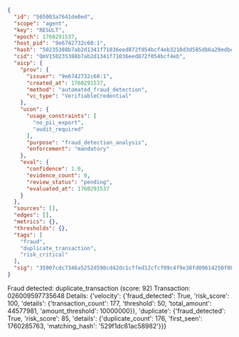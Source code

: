 ```json
{
  "id": "565003a7641de0ed",
  "scope": "agent",
  "key": "RESULT",
  "epoch": 1760291537,
  "host_pid": "9e6742732c60:1",
  "hash": "50235388b7ab2d1341f71036eed872f054bcf4eb3210d3d585db6a20edbe71e2",
  "cid": "QmV150235388b7ab2d1341f71036eed872f054bcf4eb",
  "aicp": {
    "prov": {
      "issuer": "9e6742732c60:1",
      "created_at": 1760291537,
      "method": "automated_fraud_detection",
      "vc_type": "VerifiableCredential"
    },
    "ucon": {
      "usage_constraints": [
        "no_pii_export",
        "audit_required"
      ],
      "purpose": "fraud_detection_analysis",
      "enforcement": "mandatory"
    },
    "eval": {
      "confidence": 1.0,
      "evidence_count": 0,
      "review_status": "pending",
      "evaluated_at": 1760291537
    }
  },
  "sources": [],
  "edges": [],
  "metrics": {},
  "thresholds": {},
  "tags": [
    "fraud",
    "duplicate_transaction",
    "risk_critical"
  ],
  "sig": "35907cdc7346a5252d598cd42dc1cffed12cfcf09c4f9e38fd09614250f0be6e"
}
```

Fraud detected: duplicate_transaction (score: 92)
Transaction: 026009597735648
Details: {'velocity': {'fraud_detected': True, 'risk_score': 100, 'details': {'transaction_count': 177, 'threshold': 50, 'total_amount': 44577981, 'amount_threshold': 10000000}}, 'duplicate': {'fraud_detected': True, 'risk_score': 85, 'details': {'duplicate_count': 176, 'first_seen': 1760285763, 'matching_hash': '529f1dc61ac58982'}}}